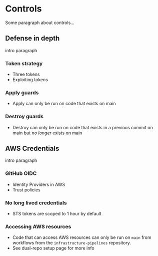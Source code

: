 # Controls

Some paragraph about controls...

## Defense in depth

intro paragraph

### Token strategy

- Three tokens
- Exploiting tokens

### Apply guards

- Apply can only be run on code that exists on main

### Destroy guards

- Destroy can only be run on code that exists in a previous commit on main but _no longer_ exists on main

## AWS Credentials

intro paragraph

### GitHub OIDC

- Identity Providers in AWS
- Trust policies

### No long lived credentials

- STS tokens are scoped to 1 hour by default

### Accessing AWS resources

- Code that can access AWS resources can only be run on `main` from workflows from the `infrastructure-pipelines` repository.
- See dual-repo setup page for more info


<!-- ##DOCS-SOURCER-START
{
  "sourcePlugin": "local-copier",
  "hash": "81841fc528ce3dfd2da449d9428eac30"
}
##DOCS-SOURCER-END -->
